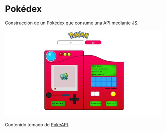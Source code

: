 # Pokédex
Construcción de un Pokédex que consume una API mediante JS.

![pokedex.jpeg](https://github.com/LorenaOviedo/pokedex/blob/main/assets/images/pokedex-web.jpeg)

Contenido tomado de [PokéAPI](https://pokeapi.co/).
